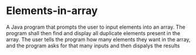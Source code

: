 # Elements-in-array

A Java program that prompts the user to input elements into an array. The program shall then find and display all duplicate elements present in the array. 
The user tells the program how many elements they want in the array, and the program asks for that many inputs and then dispalys the results

